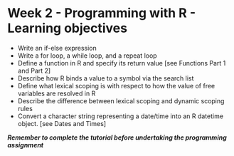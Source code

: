 # Week 2 - Programming with R - Learning objectives

* Write an if-else expression
* Write a for loop, a while loop, and a repeat loop
* Define a function in R and specify its return value [see Functions Part 1 and Part 2]
* Describe how R binds a value to a symbol via the search list
* Define what lexical scoping is with respect to how the value of free variables are resolved in R
* Describe the difference between lexical scoping and dynamic scoping rules
* Convert a character string representing a date/time into an R datetime object. [see Dates and Times]

***Remember to complete the tutorial before undertaking the programming assignment***
